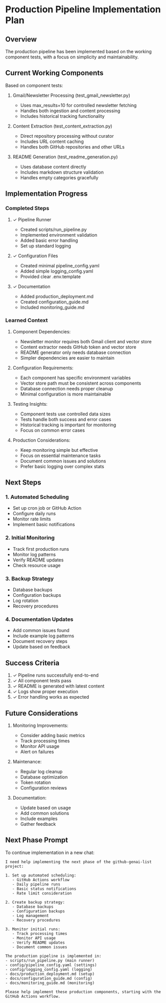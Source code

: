 # Production Pipeline Implementation Plan

## Overview
The production pipeline has been implemented based on the working component tests, with a focus on simplicity and maintainability.

## Current Working Components
Based on component tests:
1. Gmail/Newsletter Processing (test_gmail_newsletter.py)
   - Uses max_results=10 for controlled newsletter fetching
   - Handles both ingestion and content processing
   - Includes historical tracking functionality

2. Content Extraction (test_content_extraction.py)
   - Direct repository processing without curator
   - Includes URL content caching
   - Handles both GitHub repositories and other URLs

3. README Generation (test_readme_generation.py)
   - Uses database content directly
   - Includes markdown structure validation
   - Handles empty categories gracefully

## Implementation Progress

### Completed Steps

1. ✓ Pipeline Runner
   - Created scripts/run_pipeline.py
   - Implemented environment validation
   - Added basic error handling
   - Set up standard logging

2. ✓ Configuration Files
   - Created minimal pipeline_config.yaml
   - Added simple logging_config.yaml
   - Provided clear .env.template

3. ✓ Documentation
   - Added production_deployment.md
   - Created configuration_guide.md
   - Included monitoring_guide.md

### Learned Context

1. Component Dependencies:
   - Newsletter monitor requires both Gmail client and vector store
   - Content extractor needs GitHub token and vector store
   - README generator only needs database connection
   - Simpler dependencies are easier to maintain

2. Configuration Requirements:
   - Each component has specific environment variables
   - Vector store path must be consistent across components
   - Database connection needs proper cleanup
   - Minimal configuration is more maintainable

3. Testing Insights:
   - Component tests use controlled data sizes
   - Tests handle both success and error cases
   - Historical tracking is important for monitoring
   - Focus on common error cases

4. Production Considerations:
   - Keep monitoring simple but effective
   - Focus on essential maintenance tasks
   - Document common issues and solutions
   - Prefer basic logging over complex stats

## Next Steps

### 1. Automated Scheduling
- Set up cron job or GitHub Action
- Configure daily runs
- Monitor rate limits
- Implement basic notifications

### 2. Initial Monitoring
- Track first production runs
- Monitor log patterns
- Verify README updates
- Check resource usage

### 3. Backup Strategy
- Database backups
- Configuration backups
- Log rotation
- Recovery procedures

### 4. Documentation Updates
- Add common issues found
- Include example log patterns
- Document recovery steps
- Update based on feedback

## Success Criteria

1. ✓ Pipeline runs successfully end-to-end
2. ✓ All component tests pass
3. ✓ README is generated with latest content
4. ✓ Logs show proper execution
5. ✓ Error handling works as expected

## Future Considerations

1. Monitoring Improvements:
   - Consider adding basic metrics
   - Track processing times
   - Monitor API usage
   - Alert on failures

2. Maintenance:
   - Regular log cleanup
   - Database optimization
   - Token rotation
   - Configuration reviews

3. Documentation:
   - Update based on usage
   - Add common solutions
   - Include examples
   - Gather feedback

## Next Phase Prompt

To continue implementation in a new chat:

```
I need help implementing the next phase of the github-genai-list project:

1. Set up automated scheduling:
   - GitHub Actions workflow
   - Daily pipeline runs
   - Basic status notifications
   - Rate limit consideration

2. Create backup strategy:
   - Database backups
   - Configuration backups
   - Log management
   - Recovery procedures

3. Monitor initial runs:
   - Track processing times
   - Monitor API usage
   - Verify README updates
   - Document common issues

The production pipeline is implemented in:
- scripts/run_pipeline.py (main runner)
- config/pipeline_config.yaml (settings)
- config/logging_config.yaml (logging)
- docs/production_deployment.md (setup)
- docs/configuration_guide.md (config)
- docs/monitoring_guide.md (monitoring)

Please help implement these production components, starting with the GitHub Actions workflow.
